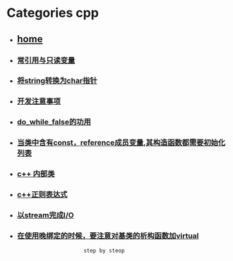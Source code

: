 # Categories cpp
* ## [home](../README.md)
* ### [常引用与只读变量](constRef_constVal.md)
* ### [将string转换为char指针](conv_string_to_char_pointer.md)
* ### [开发注意事项](develop_care_detail.md)
* ### [do_while_false的功用](do_while_false.md)
* ### [当类中含有const，reference成员变量,其构造函数都需要初始化列表](initalization_list.md)
* ### [c++ 内部类](inner_class.md)
* ### [c++正则表达式](regex.md)
* ### [以stream完成I/O](stream_IO.md)
* ### [在使用晚绑定的时候，要注意对基类的析构函数加virtual](vir_del.md)
                           step by steop